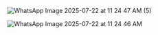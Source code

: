 
![WhatsApp Image 2025-07-22 at 11 24 47 AM (5)](https://github.com/user-attachments/assets/a5a611ce-b1d3-49af-b182-eb970d996745)

![WhatsApp Image 2025-07-22 at 11 24 46 AM](https://github.com/user-attachments/assets/5e2e4ced-7509-4c9d-99af-4b3784e13c2e)
